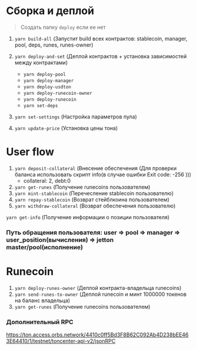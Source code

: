 # Сборка и деплой

> Создать папку `deploy` если ее нет

1. `yarn build-all` (Запустит build всех контрактов: stablecoin, manager, pool, deps, runes, runes-owner)
2. `yarn deploy-and-set` (Деплой контрактов + установка зависимостей между контрактами)

    - `yarn deploy-pool`
    - `yarn deploy-manager`
    - `yarn deploy-usdton`
    - `yarn deploy-runecoin-owner`
    - `yarn deploy-runecoin`
    - `yarn set-deps`

3. `yarn set-settings` (Настройка параметров пула)
4. `yarn update-price` (Установка цены тона)

# User flow

1. `yarn deposit-collateral` (Внесение обеспечения (Для проверки баланса использовать скрипт info(в случае ошибки Exit code: -256 )))
    - collateral: 2, debt:0
2. `yarn get-runes` (Получение runecoins пользователем)
3. `yarn mint-stablecoin` (Перечесление stablecoin пользователю)
4. `yarn repay-stablecoin` (Возврат стейблкоина пользователем)
5. `yarn withdraw-collateral` (Возврат обеспечения пользователю)

`yarn get-info` (Получение информации о позиции пользователя)

### Путь обращения пользователя: **user => pool => manager => user_position(вычисления) => jetton master/pool(исполнение)**

# Runecoin

1. `yarn deploy-runes-owner` (Деплой контракта-владельца runecoins)
2. `yarn send-runes-to-owner` (Деплой runecoin и минт 1000000 токенов на баланс владельца)
3. `yarn get-runes` (Получение runecoins пользователем)

### Дополнительный RPC

https://ton.access.orbs.network/4410c0ff5Bd3F8B62C092Ab4D238bEE463E64410/1/testnet/toncenter-api-v2/jsonRPC
